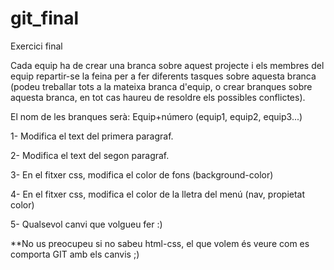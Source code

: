 # git_final

Exercici final

Cada equip ha de crear una branca sobre aquest projecte i els membres del equip repartir-se la feina per a fer diferents tasques sobre aquesta branca (podeu treballar tots a la mateixa branca d'equip, o crear branques sobre aquesta branca, en tot cas haureu de resoldre els possibles conflictes).

El nom de les branques serà: Equip+número (equip1, equip2, equip3...)

1- Modifica el text del primera paragraf.

2- Modifica el text del segon paragraf.

3- En el fitxer css, modifica el color de fons (background-color)

4- En el fitxer css, modifica el color de la lletra del menú (nav, propietat color)

5- Qualsevol canvi que volgueu fer :)

**No us preocupeu si no sabeu html-css, el que volem és veure com es comporta GIT amb els canvis ;)
